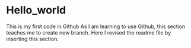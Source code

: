 # Hello_world
This is my first code in Github
As I am learning to use Github, this section teaches me to create new branch. Here I revised the readme file by inserting this section. 
